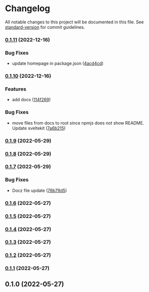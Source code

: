 # Changelog

All notable changes to this project will be documented in this file. See [standard-version](https://github.com/conventional-changelog/standard-version) for commit guidelines.

### [0.1.11](https://github.com/shinokada/svelte-file-icons/compare/v0.1.10...v0.1.11) (2022-12-16)


### Bug Fixes

* update homepage in package.json ([4acd4cd](https://github.com/shinokada/svelte-file-icons/commit/4acd4cd8c19dc71747be6bcfa4b84a51f9940b9d))

### [0.1.10](https://github.com/shinokada/svelte-file-icons/compare/v0.1.9...v0.1.10) (2022-12-16)

### Features

- add docs ([114f269](https://github.com/shinokada/svelte-file-icons/commit/114f2698ec96778384ff3ab42f009b997bc3e35c))

### Bug Fixes

- move files from docs to root since npmjs does not show README. Update sveltekit ([7a6b215](https://github.com/shinokada/svelte-file-icons/commit/7a6b215b91d211bb869d084ea6cbc2a1511b4134))

### [0.1.9](https://github.com/shinokada/svelte-file-icons/compare/v0.1.8...v0.1.9) (2022-05-29)

### [0.1.8](https://github.com/shinokada/svelte-file-icons/compare/v0.1.7...v0.1.8) (2022-05-29)

### [0.1.7](https://github.com/shinokada/svelte-file-icons/compare/v0.1.6...v0.1.7) (2022-05-29)

### Bug Fixes

- Docz file update ([78b79d5](https://github.com/shinokada/svelte-file-icons/commit/78b79d5fd0d7ab6b658a45d96bf62d3791a2f9fb))

### [0.1.6](https://github.com/shinokada/svelte-file-icons/compare/v0.1.5...v0.1.6) (2022-05-27)

### [0.1.5](https://github.com/shinokada/svelte-file-icons/compare/v0.1.4...v0.1.5) (2022-05-27)

### [0.1.4](https://github.com/shinokada/svelte-file-icons/compare/v0.1.3...v0.1.4) (2022-05-27)

### [0.1.3](https://github.com/shinokada/svelte-file-icons/compare/v0.1.2...v0.1.3) (2022-05-27)

### [0.1.2](https://github.com/shinokada/svelte-file-icons/compare/v0.1.1...v0.1.2) (2022-05-27)

### [0.1.1](https://github.com/shinokada/svelte-file-icons/compare/v0.1.0...v0.1.1) (2022-05-27)

## 0.1.0 (2022-05-27)
